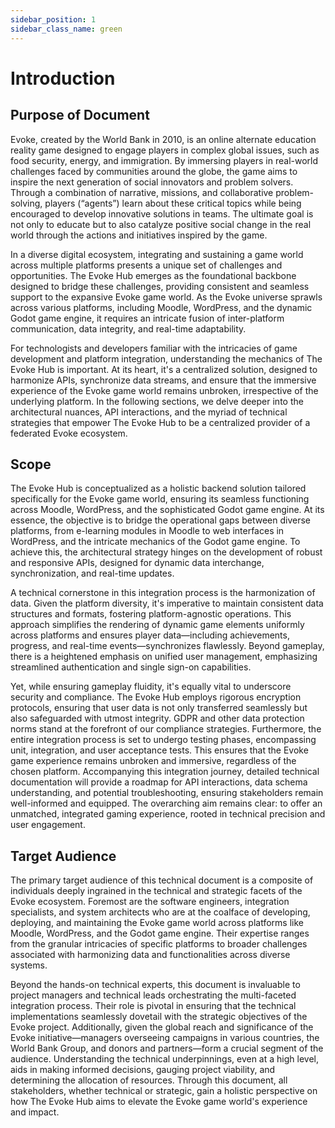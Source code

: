 ```yaml
---
sidebar_position: 1
sidebar_class_name: green
---
```


# Introduction

## Purpose of Document
Evoke, created by the World Bank in 2010, is an online alternate education reality game designed to engage players in complex global issues, such as food security, energy, and immigration. By immersing players in real-world challenges faced by communities around the globe, the game aims to inspire the next generation of social innovators and problem solvers. Through a combination of narrative, missions, and collaborative problem-solving, players (“agents”) learn about these critical topics while being encouraged to develop innovative solutions in teams. The ultimate goal is not only to educate but to also catalyze positive social change in the real world through the actions and initiatives inspired by the game.

In a diverse digital ecosystem, integrating and sustaining a game world across multiple platforms presents a unique set of challenges and opportunities. The Evoke Hub emerges as the foundational backbone designed to bridge these challenges, providing consistent and seamless support to the expansive Evoke game world. As the Evoke universe sprawls across various platforms, including Moodle, WordPress, and the dynamic Godot game engine, it requires an intricate fusion of inter-platform communication, data integrity, and real-time adaptability.

For technologists and developers familiar with the intricacies of game development and platform integration, understanding the mechanics of The Evoke Hub is important. At its heart, it's a centralized solution, designed to harmonize APIs, synchronize data streams, and ensure that the immersive experience of the Evoke game world remains unbroken, irrespective of the underlying platform. In the following sections, we delve deeper into the architectural nuances, API interactions, and the myriad of technical strategies that empower The Evoke Hub to be a centralized provider of a federated Evoke ecosystem.

## Scope
The Evoke Hub is conceptualized as a holistic backend solution tailored specifically for the Evoke game world, ensuring its seamless functioning across Moodle, WordPress, and the sophisticated Godot game engine. At its essence, the objective is to bridge the operational gaps between diverse platforms, from e-learning modules in Moodle to web interfaces in WordPress, and the intricate mechanics of the Godot game engine. To achieve this, the architectural strategy hinges on the development of robust and responsive APIs, designed for dynamic data interchange, synchronization, and real-time updates.

A technical cornerstone in this integration process is the harmonization of data. Given the platform diversity, it's imperative to maintain consistent data structures and formats, fostering platform-agnostic operations. This approach simplifies the rendering of dynamic game elements uniformly across platforms and ensures player data—including achievements, progress, and real-time events—synchronizes flawlessly. Beyond gameplay, there is a heightened emphasis on unified user management, emphasizing streamlined authentication and single sign-on capabilities.

Yet, while ensuring gameplay fluidity, it's equally vital to underscore security and compliance. The Evoke Hub employs rigorous encryption protocols, ensuring that user data is not only transferred seamlessly but also safeguarded with utmost integrity. GDPR and other data protection norms stand at the forefront of our compliance strategies. Furthermore, the entire integration process is set to undergo testing phases, encompassing unit, integration, and user acceptance tests. This ensures that the Evoke game experience remains unbroken and immersive, regardless of the chosen platform. Accompanying this integration journey, detailed technical documentation will provide a roadmap for API interactions, data schema understanding, and potential troubleshooting, ensuring stakeholders remain well-informed and equipped. The overarching aim remains clear: to offer an unmatched, integrated gaming experience, rooted in technical precision and user engagement.

## Target Audience
The primary target audience of this technical document is a composite of individuals deeply ingrained in the technical and strategic facets of the Evoke ecosystem. Foremost are the software engineers, integration specialists, and system architects who are at the coalface of developing, deploying, and maintaining the Evoke game world across platforms like Moodle, WordPress, and the Godot game engine. Their expertise ranges from the granular intricacies of specific platforms to broader challenges associated with harmonizing data and functionalities across diverse systems.

Beyond the hands-on technical experts, this document is invaluable to project managers and technical leads orchestrating the multi-faceted integration process. Their role is pivotal in ensuring that the technical implementations seamlessly dovetail with the strategic objectives of the Evoke project. Additionally, given the global reach and significance of the Evoke initiative—managers overseeing campaigns in various countries, the World Bank Group, and donors and partners—form a crucial segment of the audience. Understanding the technical underpinnings, even at a high level, aids in making informed decisions, gauging project viability, and determining the allocation of resources. Through this document, all stakeholders, whether technical or strategic, gain a holistic perspective on how The Evoke Hub aims to elevate the Evoke game world's experience and impact.
